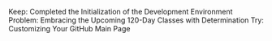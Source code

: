 Keep: Completed the Initialization of the Development Environment
Problem: Embracing the Upcoming 120-Day Classes with Determination
Try: Customizing Your GitHub Main Page

